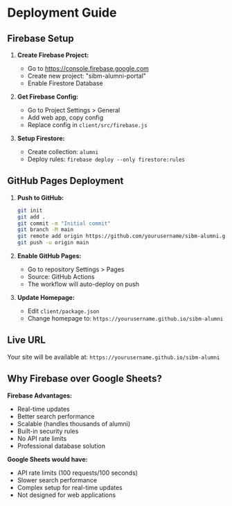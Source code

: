 # Deployment Guide

## Firebase Setup

1. **Create Firebase Project:**
   - Go to https://console.firebase.google.com
   - Create new project: "sibm-alumni-portal"
   - Enable Firestore Database

2. **Get Firebase Config:**
   - Go to Project Settings > General
   - Add web app, copy config
   - Replace config in `client/src/firebase.js`

3. **Setup Firestore:**
   - Create collection: `alumni`
   - Deploy rules: `firebase deploy --only firestore:rules`

## GitHub Pages Deployment

1. **Push to GitHub:**
   ```bash
   git init
   git add .
   git commit -m "Initial commit"
   git branch -M main
   git remote add origin https://github.com/yourusername/sibm-alumni.git
   git push -u origin main
   ```

2. **Enable GitHub Pages:**
   - Go to repository Settings > Pages
   - Source: GitHub Actions
   - The workflow will auto-deploy on push

3. **Update Homepage:**
   - Edit `client/package.json`
   - Change homepage to: `https://yourusername.github.io/sibm-alumni`

## Live URL
Your site will be available at: `https://yourusername.github.io/sibm-alumni`

## Why Firebase over Google Sheets?

**Firebase Advantages:**
- Real-time updates
- Better search performance
- Scalable (handles thousands of alumni)
- Built-in security rules
- No API rate limits
- Professional database solution

**Google Sheets would have:**
- API rate limits (100 requests/100 seconds)
- Slower search performance
- Complex setup for real-time updates
- Not designed for web applications